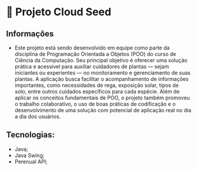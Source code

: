 # 🌱 Projeto Cloud Seed

## Informações
- Este projeto está sendo desenvolvido em equipe como parte da disciplina de Programação Orientada a Objetos (POO) do curso de Ciência da Computação.
Seu principal objetivo é oferecer uma solução prática e acessível para auxiliar cuidadores de plantas — sejam iniciantes ou experientes — no monitoramento e gerenciamento de suas plantas. A aplicação busca facilitar o acompanhamento de informações importantes, como necessidades de rega, exposição solar, tipos de solo, entre outros cuidados específicos para cada espécie.
Além de aplicar os conceitos fundamentais de POO, o projeto também promoveu o trabalho colaborativo, o uso de boas práticas de codificação e o desenvolvimento de uma solução com potencial de aplicação real no dia a dia dos usuários.

## Tecnologias:
- Java;
- Java Swing;
- Perenual API;
